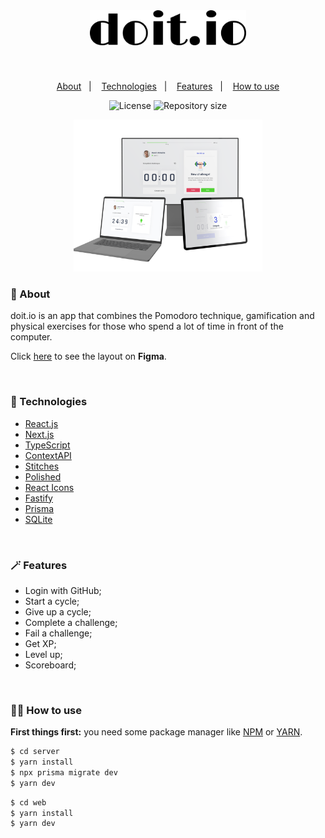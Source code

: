 <br>

<h1 align="center">
  <img alt="Doit.io logo" title="Move.it" src="web/public/icons/logo.svg" width="250px" />
</h1>

<br>

<p align="center">
  <a href="#-About">About</a>&nbsp;&nbsp;&nbsp;|&nbsp;&nbsp;&nbsp;
  <a href="#-Technologies">Technologies</a>&nbsp;&nbsp;&nbsp;|&nbsp;&nbsp;&nbsp;
  <a href="#-Features">Features</a>&nbsp;&nbsp;&nbsp;|&nbsp;&nbsp;&nbsp;
  <a href="#-How-to-use">How to use</a>
</p>

<p align="center">
  <img alt="License" src="https://img.shields.io/static/v1?label=license&message=MIT&color=000000&labelColor=1A1A1A">
  <img alt="Repository size" src="https://img.shields.io/github/repo-size/Almeida154/move.it?color=000000&labelColor=1A1A1A">
</p>

<p align="center">
  <img alt="Doit.io mockup" src=".github/move.it-mockup.png" width="60%">
</p>

### 🤳 About

doit.io is an app that combines the Pomodoro technique, gamification and physical exercises for those who spend a lot of time in front of the computer.

Click [here](<https://www.figma.com/file/paT0NeYPCMgsqOzrb2P4bJ/Move.it-2.0-(Copy)?node-id=160%3A2761&t=XwPQkkBJYUaKZmKK-1>) to see the layout on **Figma**.

<br>

### 🚀 Technologies

- [React.js](https://reactjs.org)
- [Next.js](https://nextjs.org/)
- [TypeScript](https://www.typescriptlang.org/)
- [ContextAPI](https://reactjs.org/docs/context.html)
- [Stitches](https://stitches.dev/)
- [Polished](https://polished.js.org/)
- [React Icons](https://react-icons.github.io/react-icons)
- [Fastify](https://www.fastify.io/)
- [Prisma](https://www.prisma.io/)
- [SQLite](https://www.sqlite.org/index.html)

<br>

### 🪄 Features

- Login with GitHub;
- Start a cycle;
- Give up a cycle;
- Complete a challenge;
- Fail a challenge;
- Get XP;
- Level up;
- Scoreboard;

<br>

### 🧑‍💻 How to use

**First things first:** you need some package manager like [NPM](https://www.npmjs.com/) or [YARN](https://classic.yarnpkg.com/lang/en/docs/install/#windows-stable).

```bash
$ cd server
$ yarn install
$ npx prisma migrate dev
$ yarn dev
```

```bash
$ cd web
$ yarn install
$ yarn dev
```
